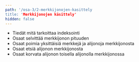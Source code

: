```yaml
---
path: '/osa-3/2-merkkijonojen-kasittely
title: 'Merkkijonojen käsittely'
hidden: false
---
```


<text-box variant='learningObjectives' name='Oppimistavoitteet'>

- Tiedät mitä tarkoittaa indeksointi
- Osaat selvittää merkkijonon pituuden
- Osaat poimia yksittäisiä merkkejä ja alijonoja merkkijonosta
- Osaat etsiä alijonon merkkijonosta
- Osaat korvata alijonon toisella alijonolla merkkijonossa

</text-box>

